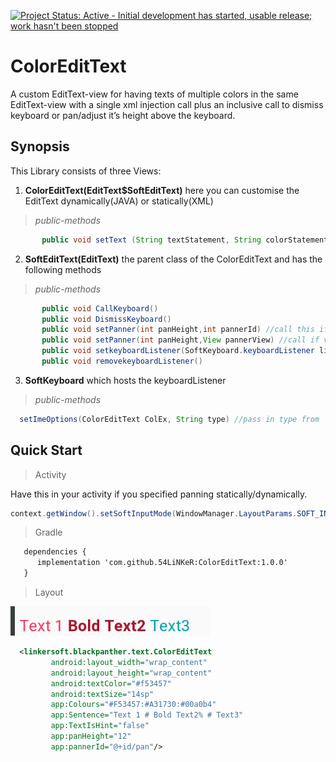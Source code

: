 [![Project Status: Active - Initial development has started, usable release; work hasn't been stopped ](http://www.repostatus.org/badges/0.1.0/active.svg)](http://www.repostatus.org/#active)

ColorEditText
=============
A custom EditText-view for having texts of multiple colors in the same EditText-view with a single xml injection call plus an inclusive call to dismiss keyboard or pan/adjust it’s height above the keyboard.
## Synopsis
This Library consists of three Views:
  1. **ColorEditText(EditText$SoftEditText)** here you can customise the EditText dynamically(JAVA) or statically(XML)
> *public-methods*
```java
       public void setText (String textStatement, String colorStatement, boolean textIsHint)
```
  2. **SoftEditText(EditText)** the parent class of the ColorEditText and has the following methods
> *public-methods*
```java
       public void CallKeyboard()
       public void DismissKeyboard()
       public void setPanner(int panHeight,int pannerId) //call this if view is in activity's root-view
       public void setPanner(int panHeight,View pannerView) //call if view is not / you have a complex positioning of the views in your layout
       public void setkeyboardListener(SoftKeyboard.keyboardListener listener)
       public void removekeyboardListener()
```
  3. **SoftKeyboard** which  hosts the keyboardListener
> *public-methods*
```java
  setImeOptions(ColorEditText ColEx, String type) //pass in type from 'SoftKeyboard.Type'
```

## Quick Start
> Activity

 Have this in your activity if you specified panning statically/dynamically.
```java
context.getWindow().setSoftInputMode(WindowManager.LayoutParams.SOFT_INPUT_ADJUST_RESIZE);
```
> Gradle
```xml
   dependencies {
      implementation 'com.github.54LiNKeR:ColorEditText:1.0.0'
   }
```
> Layout

![Demo](shots/color-edit.png)

```xml
  <linkersoft.blackpanther.text.ColorEditText
         android:layout_width="wrap_content"
         android:layout_height="wrap_content"
         android:textColor="#f53457"
         android:textSize="14sp"
         app:Colours="#F53457:#A31730:#00a0b4"
         app:Sentence="Text 1 # Bold Text2% # Text3"
         app:TextIsHint="false"
         app:panHeight="12"
         app:pannerId="@+id/pan"/>

```

